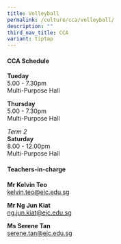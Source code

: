 ```yaml
---
title: Volleyball
permalink: /culture/cca/volleyball/
description: ""
third_nav_title: CCA
variant: tiptap
---
```

<h4><strong>CCA Schedule</strong></h4><p><strong>Tueday</strong><br>5.00 - 7.30pm<br>Multi-Purpose&nbsp;Hall</p><p><strong>Thursday</strong><br>5.00 - 7.30pm<br>Multi-Purpose&nbsp;Hall</p><p><em>Term 2</em><br><strong>Saturday </strong><br>8.00 - 12.00pm<br>Multi-Purpose Hall</p><p></p><h4><strong>Teachers-in-charge</strong></h4><p><strong>Mr Kelvin Teo</strong><br><a href="mailto:kelvin.teo@ejc.edu.sg" rel="noopener noreferrer nofollow" target="_blank">kelvin.teo@ejc.edu.sg</a></p><p><strong>Mr Ng Jun Kiat</strong><br><a href="mailto:ng.jun.kiat@ejc.edu.sg" rel="noopener noreferrer nofollow" target="_blank">ng.jun.kiat@ejc.edu.sg</a></p><p><strong>Ms Serene Tan</strong><br><a href="mailto:serene.tan@ejc.edu.sg" rel="noopener noreferrer nofollow" target="_blank">serene.tan@ejc.edu.sg</a></p>